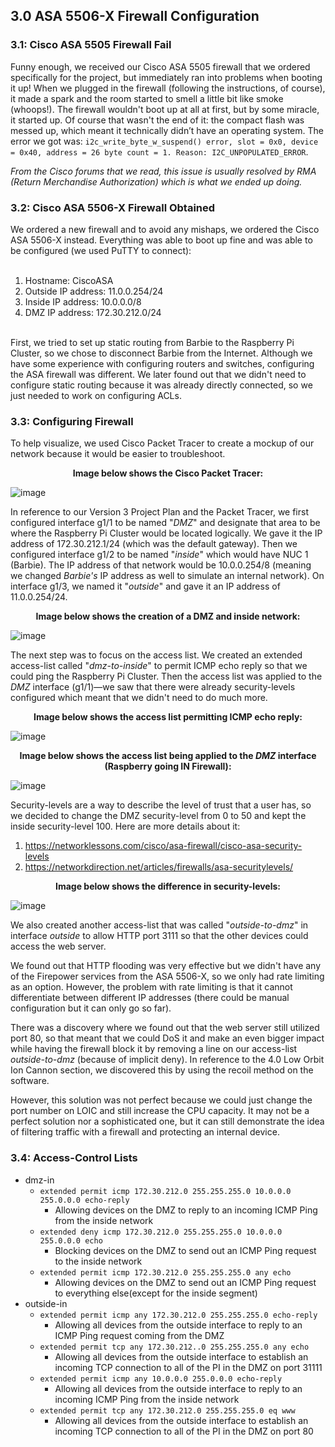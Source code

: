 <h2>3.0 ASA 5506-X Firewall Configuration</h2>

<h3>3.1: Cisco ASA 5505 Firewall Fail</h3>

Funny enough, we received our Cisco ASA 5505 firewall that we ordered specifically for the project, but immediately ran into problems when booting it up! When we plugged in the firewall (following the instructions, of course), it made a spark and the room started to smell a little bit like smoke (whoops!). The firewall wouldn't boot up at all at first, but by some miracle, it started up. Of course that wasn't the end of it: the compact flash was messed up, which meant it technically didn’t have an operating system. The error we got was: `i2c_write_byte_w_suspend() error, slot = 0x0, device = 0x40, address = 26 byte count = 1. Reason: I2C_UNPOPULATED_ERROR`. 
<br>

*From the Cisco forums that we read, this issue is usually resolved by RMA (Return Merchandise Authorization) which is what we ended up doing.*

<h3>3.2: Cisco ASA 5506-X Firewall Obtained</h3>
We ordered a new firewall and to avoid any mishaps, we ordered the Cisco ASA 5506-X instead. Everything was able to boot up fine and was able to be configured (we used PuTTY to connect):
<br>
<br>

1. Hostname: CiscoASA
2. Outside IP address: 11.0.0.254/24
3. Inside IP address: 10.0.0.0/8
4. DMZ IP address: 172.30.212.0/24

<br>
First, we tried to set up static routing from Barbie to the Raspberry Pi Cluster, so we chose to disconnect Barbie from the Internet. Although we have some experience with configuring routers and switches, configuring the ASA firewall was different. We later found out that we didn't need to configure static routing because it was already directly connected, so we just needed to work on configuring ACLs. 

<h3>3.3: Configuring Firewall</h3>
To help visualize, we used Cisco Packet Tracer to create a mockup of our network because it would be easier to troubleshoot. 
<br>

**<p align="center">Image below shows the Cisco Packet Tracer:</p>**

![image](https://github.com/itsvivianmill/Raspberry-Pi-Cluster/assets/116047994/646e8f2b-ad31-4e50-a034-ec433130b9fc)

In reference to our Version 3 Project Plan and the Packet Tracer, we first configured interface g1/1 to be named "*DMZ*" and designate that area to be where the Raspberry Pi Cluster would be located logically. We gave it the IP address of 172.30.212.1/24 (which was the default gateway). Then we configured interface g1/2 to be named "*inside*" which would have NUC 1 (Barbie). The IP address of that network would be 10.0.0.254/8 (meaning we changed *Barbie's* IP address as well to simulate an internal network). On interface g1/3, we named it "*outside*" and gave it an IP address of 11.0.0.254/24.

**<p align="center">Image below shows the creation of a DMZ and inside network:</p>**

![image](https://github.com/itsvivianmill/Raspberry-Pi-Cluster/assets/116047994/e78756b7-882d-4d17-82e7-fbaf64386422)

The next step was to focus on the access list. We created an extended access-list called "*dmz-to-inside*" to permit ICMP echo reply so that we could ping the Raspberry Pi Cluster. Then the access list was applied to the *DMZ* interface (g1/1)—we saw that there were already security-levels configured which meant that we didn't need to do much more. 

**<p align="center">Image below shows the access list permitting ICMP echo reply:</p>**

![image](https://github.com/itsvivianmill/Raspberry-Pi-Cluster/assets/116047994/e64d641d-0663-48e3-869a-aef7246204c1)

**<p align="center">Image below shows the access list being applied to the *DMZ* interface (Raspberry going IN Firewall):</p>**

![image](https://github.com/itsvivianmill/Raspberry-Pi-Cluster/assets/116047994/b7536183-e9a7-4e62-ae4e-aa8468f95bbc)

Security-levels are a way to describe the level of trust that a user has, so we decided to change the DMZ security-level from 0 to 50 and kept the inside security-level 100. Here are more details about it:
1. https://networklessons.com/cisco/asa-firewall/cisco-asa-security-levels
2. https://networkdirection.net/articles/firewalls/asa-securitylevels/ 

**<p align="center">Image below shows the difference in security-levels:</p>**

![image](https://github.com/itsvivianmill/Raspberry-Pi-Cluster/assets/116047994/f4f778d4-67b4-410c-98d4-b4316387023a)

We also created another access-list that was called "*outside-to-dmz*" in interface *outside* to allow HTTP port 3111 so that the other devices could access the web server. 

We found out that HTTP flooding was very effective but we didn't have any of the Firepower services from the ASA 5506-X, so we only had rate limiting as an option. However, the problem with rate limiting is that it cannot differentiate between different IP addresses (there could be manual configuration but it can only go so far). 

There was a discovery where we found out that the web server still utilized port 80, so that meant that we could DoS it and make an even bigger impact while having the firewall block it by removing a line on our access-list *outside-to-dmz* (because of implicit deny). In reference to the 4.0 Low Orbit Ion Cannon section, we discovered this by using the recoil method on the software. 

However, this solution was not perfect because we could just change the port number on LOIC and still increase the CPU capacity. It may not be a perfect solution nor a sophisticated one, but it can still demonstrate the idea of filtering traffic with a firewall and protecting an internal device. 

<h3>3.4: Access-Control Lists</h3>

- dmz-in
  - `extended permit icmp 172.30.212.0 255.255.255.0 10.0.0.0 255.0.0.0 echo-reply`
    - Allowing devices on the DMZ to reply to an incoming ICMP Ping from the inside network
  - `extended deny icmp 172.30.212.0 255.255.255.0 10.0.0.0 255.0.0.0 echo`
    - Blocking devices on the DMZ to send out an ICMP Ping request to the inside network
  - `extended permit icmp 172.30.212.0 255.255.255.0 any echo`
    - Allowing devices on the DMZ to send out an ICMP Ping request to everything else(except for the inside segment)
- outside-in
  - `extended permit icmp any 172.30.212.0 255.255.255.0 echo-reply`
    - Allowing all devices from the outside interface to reply to an ICMP Ping request coming from the DMZ
  - `extended permit tcp any 172.30.212..0 255.255.255.0 any echo`
    - Allowing all devices from the outside interface to establish an incoming TCP connection to all of the PI in the DMZ on port 31111
  - `extended permit icmp any 10.0.0.0 255.0.0.0 echo-reply`
    - Allowing all devices from the outside interface to reply to an incoming ICMP Ping from the inside network
  - `extended permit tcp any 172.30.212.0 255.255.255.0 eq www`
    - Allowing all devices from the outside interface to establish an incoming TCP connection to all of the PI in the DMZ on port 80
